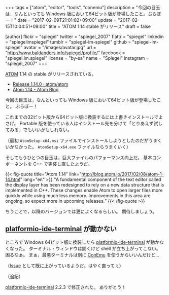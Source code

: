+++
tags = ["atom", "editor", "tools", "conemu"]
description = "今回の目玉は，なんといっても Windows 版において64ビット版が登場したこと。ぶらぼー！"
date = "2017-02-09T21:01:02+09:00"
update = "2017-02-15T10:04:51+09:00"
title = "ATOM 1.14 stable がリリース"
draft = false

[author]
  flickr = "spiegel"
  twitter = "spiegel_2007"
  flattr = "spiegel"
  linkedin = "spiegelimspiegel"
  tumblr = "spiegel-im-spiegel"
  github = "spiegel-im-spiegel"
  avatar = "/images/avatar.jpg"
  url = "http://www.baldanders.info/spiegel/profile/"
  facebook = "spiegel.im.spiegel"
  license = "by-sa"
  name = "Spiegel"
  instagram = "spiegel_2007"
+++

[ATOM] 1.14 の stable がリリースされている。

- [Release 1.14.0 · atom/atom](https://github.com/atom/atom/releases/tag/v1.14.0)
- [Atom 1.14 - Atom Blog](http://blog.atom.io/2017/02/08/atom-1-14.html)

今回の目玉は，なんといっても Windows 版において64ビット版が登場したこと。
ぶらぼー！

これまでの32ビット版から64ビット版に換装するには上書きインストールでよさげ。
Portable 版を使っている人はインストール先を分けて「とりあえず試してみる」でもいいかもしれない。

（最初 `AtomSetup-x64.msi` ファイルでインストールしようとしたのだがうまくいかなかった。 `AtomSetup-x64.exe` ファイルならうまくいく）

そしてもうひとつの目玉は，巨大ファイルのパフォーマンス向上だ。
基本コンポーネントを C++ で実装し直したようだ。

{{< fig-quote title="Atom 1.14" link="http://blog.atom.io/2017/02/08/atom-1-14.html" lang="en" >}}
<q>A fundamental component of the text editor called the display layer has been redesigned to rely on a new data structure that is implemented in C++. These changes enable Atom to open larger files more quickly while using much less memory. Improvements in this area are ongoing, so expect more in upcoming releases.</q>
{{< /fig-quote >}}

ちうことで，以降のバージョンでは更によくなるらしい。
期待しましょう。

## [platformio-ide-terminal] が動かない

ところで Windows 64ビット版に換装したら [platformio-ide-terminal] が動かなくなった。
ターミナル・ウィンドウは開くけど shell が立ち上がってこない。
困るなぁ。
まぁ，最悪ターミナルは別に [ConEmu] を使うからいいんだけど...

（[Issue](https://github.com/platformio/platformio-atom-ide-terminal/issues/155 "Not working with Atom 1.14 · Issue #155 · platformio/platformio-atom-ide-terminal") として既に上がっているようだ。はやく直ってぇ）

（追記）

[platformio-ide-terminal] 2.2.3 で修正された。
ありがとう！

[ATOM]: https://atom.io/ "Atom"
[platformio-ide-terminal]: https://atom.io/packages/platformio-ide-terminal
[ConEmu]: https://conemu.github.io/ "ConEmu - Handy Windows Terminal"
